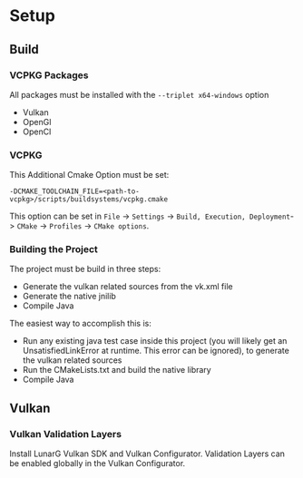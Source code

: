 # Setup

## Build

### VCPKG Packages
All packages must be installed with the `--triplet x64-windows` option
- Vulkan
- OpenGl
- OpenCl

### VCPKG
This Additional Cmake Option must be set:
```
-DCMAKE_TOOLCHAIN_FILE=<path-to-vcpkg>/scripts/buildsystems/vcpkg.cmake
```
This option can be set in
`File` -> `Settings` -> `Build, Execution, Deployment`-> `CMake` -> `Profiles` -> `CMake options`.

### Building the Project
The project must be build in three steps:
- Generate the vulkan related sources from the vk.xml file
- Generate the native jnilib
- Compile Java

The easiest way to accomplish this is:
- Run any existing java test case inside this project (you will likely get an UnsatisfiedLinkError at runtime. 
  This error can be ignored), to generate the vulkan related sources
- Run the CMakeLists.txt and build the native library
- Compile Java
  

## Vulkan

### Vulkan Validation Layers
Install LunarG Vulkan SDK and Vulkan Configurator.
Validation Layers can be enabled globally in the Vulkan Configurator.